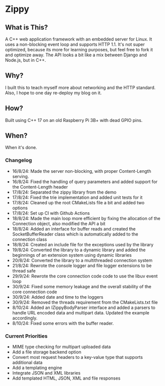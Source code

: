 # Zippy

## What is This?

A C++ web application framework with an embedded server for Linux. It uses a non-blocking event loop and supports HTTP 1.1. It's not super optimized, because its more for learning purposes, but feel free to fork it and optimize away. The API looks a bit like a mix between Django and Node.js, but in C++.

## Why?

I built this to teach myself more about networking and the HTTP standard. Also, I hope to one day re-deploy my blog on it.

## How?

Built using C++ 17 on an old Raspberry Pi 3B+ with dead GPIO pins.

## When?

When it's done.

### Changelog

- 16/8/24: Made the server non-blocking, with proper Content-Length serving.
- 16/8/24: Fixed the handling of query parameters and added support for the Content-Length header
- 17/8/24: Separated the zippy library from the demo
- 17/8/24: Fixed the trie implementation and added unit tests for it
- 17/8/24: Cleaned up the root CMakeLists file a bit and added two options
- 17/8/24: Set up CI with Github Actions
- 18/8/24: Made the main loop more efficient by fixing the allocation of the Connection object, also modified the API a bit
- 18/8/24: Added an interface for buffer reads and created the SocketBufferReader class which is automatically added to the connection class
- 18/8/24: Created an include file for the exceptions used by the library
- 19/8/24: Converted the library to a dynamic library and added the beginnings of an extension system using dynamic libraries
- 20/8/24: Converted the library to a multithreaded connection system
- 21/8/24: Rewrote the console logger and file logger extensions to be thread safe
- 29/9/24: Rewrote the core connection code code to use the libuv event loop
- 30/9/24: Fixed some memory leakage and the overall stability of the core connection code
- 30/9/24: Added date and time to the loggers
- 30/9/24: Removed the threads requirement from the CMakeLists.txt file
- 8/10/24: Added an IZippyBodyParser interface and added a parsers to handle URL encoded data and multipart data. Updated the example accordingly.
- 8/10/24: Fixed some errors with the buffer reader.

### Current Priorities

- MIME type checking for multipart uploaded data
- Add a file storage backend option
- Convert most request headers to a key-value type that supports additional data
- Add a templating engine
- Integrate JSON and XML libraries
- Add templated HTML, JSON, XML and file responses